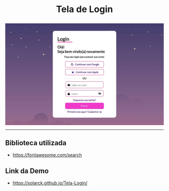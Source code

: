 # <p align="center">Tela de Login</p>

<div align="center"> 
 <img align="center" src="imgs/demo-image.jpg">
</div>

___

## Biblioteca utilizada 
- https://fontawesome.com/search

## Link da Demo
- https://solarck.github.io/Tela-Login/

